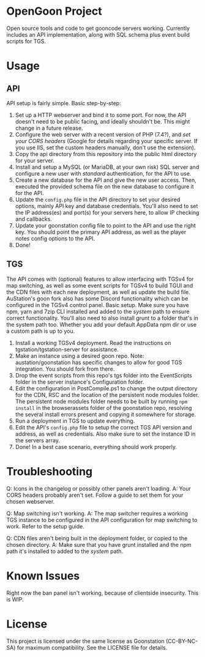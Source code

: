 # OpenGoon Project
Open source tools and code to get gooncode servers working. Currently includes an API implementation, along with SQL schema plus event build scripts for TGS.

# Usage
## API
API setup is fairly simple. Basic step-by-step:
1. Set up a HTTP webserver and bind it to some port. For now, the API doesn't need to be public facing, and ideally shouldn't be. This might change in a future release.
2. Configure the web server with a recent version of PHP (7.4?), and *set your CORS headers* (Google for details regarding your specific server. If you use IIS, set the custom headers manually, don't use the extension).
3. Copy the api directory from this repository into the public html directory for your server.
4. Install and setup a MySQL (or MariaDB, at your own risk) SQL server and configure a new user with *standard* authentication, for the API to use.
5. Create a new database for the API and give the new user access. Then, executed the provided schema file on the new database to configure it for the API.
6. Update the `config.php` file in the API directory to set your desired options, mainly API key and database credentials. You'll also need to set the IP address(es) and port(s) for your servers here, to allow IP checking and callbacks.
7. Update your goonstation config file to point to the API and use the right key. You should point the primary API address, as well as the player notes config options to the API.
8. Done!

## TGS
The API comes with (optional) features to allow interfacing with TGSv4 for map switching, as well as some event scripts for TGSv4 to build TGUI and the CDN files with each new deployment, as well as update the build file. AuStation's goon fork also has some Discord functionality which can be configured in the TGSv4 control panel. Basic setup.
Make sure you have npm, yarn and 7zip CLI installed and added to the *system* path to ensure correct functionality. You'll also need to also install grunt to a folder that's in the system path too. Whether you add your default AppData npm dir or use a custom path is up to you.
1. Install a working TGSv4 deployment. Read the instructions on tgstation/tgstation-server for assistance.
3. Make an instance using a desired goon repo. Note: austation/goonstation has specific changes to allow for good TGS integration. You should fork from there.
2. Drop the event scripts from this repo's tgs folder into the EventScripts folder in the server instance's Configuration folder.
3. Edit the configuration in PostCompile.ps1 to change the output directory for the CDN, RSC and the location of the persistent node modules folder. The persistent node modules folder needs to be built by running `npm install` in the browserassets folder of the goonstation repo, resolving the several install errors present and copying it somewhere for storage.
4. Run a deployment in TGS to update everything.
5. Edit the API's `config.php` file to setup the correct TGS API version and address, as well as credentials. Also make sure to set the instance ID in the servers array.
6. Done! In a best case scenario, everything should work properly.

# Troubleshooting
Q: Icons in the changelog or possibly other panels aren't loading.
A: Your CORS headers probably aren't set. Follow a guide to set them for your chosen webserver.

Q: Map switching isn't working.
A: The map switcher requires a working TGS instance to be configured in the API configuration for map switching to work. Refer to the setup guide.

Q: CDN files aren't being built in the deployment folder, or copied to the chosen directory.
A: Make sure that you have grunt installed and the npm path it's installed to added to the *system* path.

# Known Issues
Right now the ban panel isn't working, because of clientside insecurity. This is WIP.

# License
This project is licensed under the same license as Goonstation (CC-BY-NC-SA) for maximum compatibility. See the LICENSE file for details.
